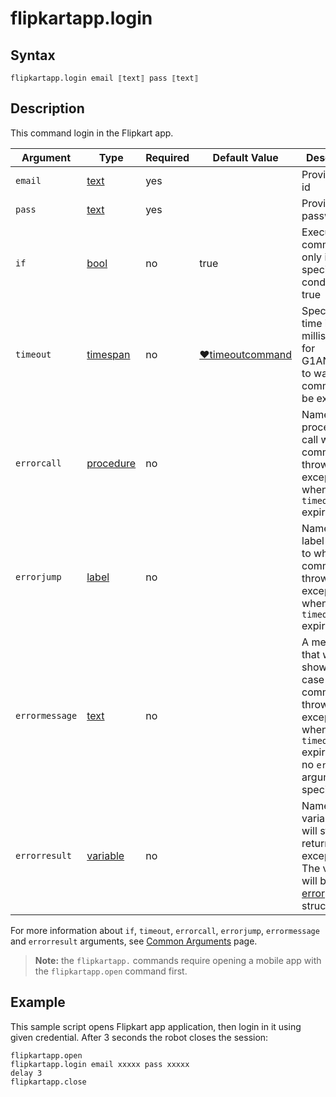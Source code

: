 # flipkartapp.login

## Syntax

```G1ANT
flipkartapp.login email ⟦text⟧ pass ⟦text⟧
```

## Description

This command login in the Flipkart app.

| Argument | Type | Required | Default Value | Description |
| -------- | ---- | -------- | ------------- | ----------- |
|`email`| [text](https://manual.g1ant.com/link/G1ANT.Language/G1ANT.Language/Structures/TextStructure.md) | yes |  | Provide Email id |
|`pass`| [text](https://manual.g1ant.com/link/G1ANT.Language/G1ANT.Language/Structures/TextStructure.md) | yes |  | Provide login password |
| `if`           | [bool](https://manual.g1ant.com/link/G1ANT.Language/G1ANT.Language/Structures/BooleanStructure.md) | no       | true                                                        | Executes the command only if a specified condition is true   |
| `timeout`      | [timespan](https://manual.g1ant.com/link/G1ANT.Language/G1ANT.Language/Structures/TimeSpanStructure.md) | no       | [♥timeoutcommand](https://manual.g1ant.com/link/G1ANT.Language/G1ANT.Addon.Core/Variables/TimeoutCommandVariable.md) | Specifies time in milliseconds for G1ANT.Robot to wait for the command to be executed |
| `errorcall`    | [procedure](https://manual.g1ant.com/link/G1ANT.Language/G1ANT.Language/Structures/ProcedureStructure.md) | no       |                                                             | Name of a procedure to call when the command throws an exception or when a given `timeout` expires |
| `errorjump`    | [label](https://manual.g1ant.com/link/G1ANT.Language/G1ANT.Language/Structures/LabelStructure.md) | no       |                                                             | Name of the label to jump to when the command throws an exception or when a given `timeout` expires |
| `errormessage` | [text](https://manual.g1ant.com/link/G1ANT.Language/G1ANT.Language/Structures/TextStructure.md) | no       |                                                             | A message that will be shown in case the command throws an exception or when a given `timeout` expires, and no `errorjump` argument is specified |
| `errorresult`  | [variable](https://manual.g1ant.com/link/G1ANT.Language/G1ANT.Language/Structures/VariableStructure.md) | no       |                                                             | Name of a variable that will store the returned exception. The variable will be of [error](https://manual.g1ant.com/link/G1ANT.Language/G1ANT.Language/Structures/ErrorStructure.md) structure  |

For more information about `if`, `timeout`, `errorcall`, `errorjump`, `errormessage` and `errorresult` arguments, see [Common Arguments](https://manual.g1ant.com/link/G1ANT.Manual/appendices/common-arguments.md) page.

> **Note:** the `flipkartapp.` commands require opening a mobile app with the `flipkartapp.open` command first.

## Example

This sample script opens Flipkart app application, then login in it using given credential. After 3 seconds the robot closes the session:

```G1ANT
flipkartapp.open 
flipkartapp.login email xxxxx pass xxxxx
delay 3
flipkartapp.close
```
